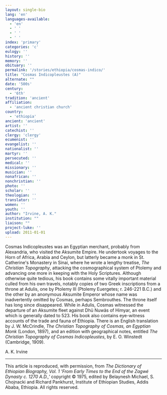 ```yaml
---
layout: single-bio
lang: 'en'
languages-available:
  - 'en'
  - ' '
  - ' '
  - ' '
index: 'primary'
categories: 'c'
eulogy: ''
history: ''
memory: ''
obituary: ''
permalink: '/stories/ethiopia/cosmas-indico/'
title: "Cosmas Indicopleustes (A)"
alternate: ""
date: '500s'
century:
  - '6th'
tradition: 'ancient'
affiliation:
  - 'ancient christian church'
country:
  - 'ethiopia'
ancient: 'ancient'
artist: ''
catechist: ''
clergy: 'clergy'
ecumenist: ''
evangelist: ''
nationalist: ''
martyr: ''
persecuted: ''
medical: ''
missionary: ''
musician: ''
nonafrican: ''
nonchristian: ''
photo: ''
scholar: ''
theologian: ''
translator: ''
women: ''
youth: ''
author: "Irvine, A. K."
institution: ""
liaison: ""
project-luke: ''
upload: 2011-01-01
---
```




Cosmas Indicopleustes was an Egyptian merchant, probably from Alexandria, who visited the Aksumite Empire. He undertook voyages to the Horn of Africa, Arabia and Ceylon, but latterly became a monk in St. Catherine's Monastery in Sinai, where he wrote a lengthy treatise, *The Christian Topography*, attacking the cosmographical system of Ptolemy and advancing one more in keeping with the Holy Scriptures. Although otherwise quite tedious, his book contains some vitally important material culled from his own travels, notably copies of two Greek inscriptions from a throne at Adulis, one by Ptolemy III (Ptolemy Euergetes; r. 246-221 B.C.) and the other by an anonymous Aksumite Emperor whose name was inadvertently omitted by Cosmas, perhaps Sembrouthes. The throne itself has long since disappeared. While in Adulis, Cosmas witnessed the departure of an Aksumite fleet against Dhü Nuwäs of Himyar, an event which is generally dated to 523. His book also contains eye-witness accounts of the trade and fauna of Ethiopia. There is an English translation by J. W. McCrindle, *The Christian Topography of Cosmas, an Egyptian Monk* (London, 1897), and an edition with geographical notes, entitled *The Christian Topography of Cosmas Indicopleustes*, by E. O. Winstedt (Cambridge, 1909).

A. K. Irvine

---

This article is reproduced, with permission, from *The Dictionary of Ethiopian Biography, Vol. 1 'From Early Times to the End of the Zagwé Dynasty c. 1270 A.D.,'* copyright &copy; 1975, edited by Belaynesh Michael, S. Chojnacki and Richard Pankhurst, Institute of Ethiopian Studies, Addis Ababa, Ethiopia.  All rights reserved.
